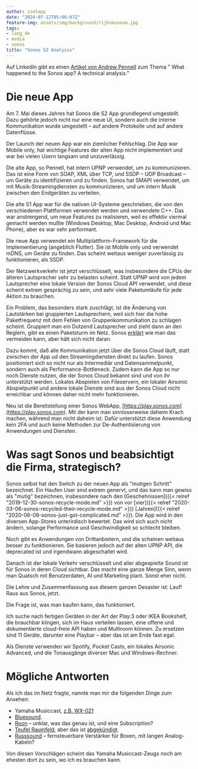 ```yaml
---
author: isotopp
date: "2024-07-12T05:06:07Z"
feature-img: assets/img/background/rijksmuseum.jpg
tags:
- lang_de
- media
- sonos
title: "Sonos S2 Analysis"
---
```


Auf LinkedIn gibt es einen
[Artikel von Andrew Pennell](https://www.linkedin.com/pulse/what-happened-sonos-app-technical-analysis-andy-pennell-wigwc/)
zum Thema " What happened to the Sonos app? A technical analysis."

# Die neue App

Am 7. Mai dieses Jahres hat Sonos die S2 App grundlegend umgestellt.
Dazu gehörte jedoch nicht nur eine neue UI, sondern auch die interne Kommunikation wurde umgestellt –
auf andere Protokolle und auf andere Datenflüsse.

Der Launch der neuen App war ein ziemlicher Fehlschlag.
Die App war Mobile only, hat wichtige Features der alten App nicht implementiert und war bei vielen Usern langsam und unzuverlässig.

Die alte App, so Pennell, hat intern UPNP verwendet, um zu kommunizieren.
Das ist eine Form von SOAP, XML über TCP,
und SSDP – UDP Broadcast – um Geräte zu identifizieren und zu finden.
Sonos hat SMAPI verwendet, um mit Musik-Streamingdiensten zu kommunizieren,
und um intern Musik zwischen den Endgeräten zu verteilen.

Die alte S1 App war für die nativen UI-Systeme geschrieben, 
die von den verschiedenen Plattformen verwendet werden und verwendete C++.
Das war anstrengend, um neue Features zu realisieren, 
weil es effektiv viermal gemacht werden mußte (Windows Desktop, Mac Desktop, Android und Mac Phone),
aber es war sehr performant.

Die neue App verwendet ein Multiplattform-Framework für die Implementierung (angeblich Flutter).
Sie ist Mobile only und verwendet mDNS, um Geräte zu finden.
Das scheint weitaus weniger zuverlässig zu funktionieren, als SSDP.

Der Netzwerkverkehr ist jetzt verschlüsselt, 
was insbesondere die CPUs der älteren Lautsprecher sehr zu belasten scheint.
Statt UPNP wird von jedem Lautsprecher eine lokale Version der Sonos Cloud API verwendet,
und diese scheint extrem gesprächig zu sein, und sehr viele Paketumläufe für jede Aktion zu brauchen.

Ein Problem, das besonders stark zuschlägt, ist die Änderung von Lautstärken bei gruppierten Lautsprechern,
weil sich hier die hohe Paketfrequenz mit dem Fehlen von Gruppenkommunikation zu schlagen scheint.
Gruppiert man ein Dutzend Lautsprecher und zieht dann an den Reglern, gibt es einen Paketsturm im Netz.
Sonos [erklärt](https://docs.sonos.com/docs/volume) wie man das vermeiden kann, aber hält sich nicht daran.

Dazu kommt, daß alle Kommunikation jetzt über die Sonos Cloud läuft, 
statt zwischen der App ud den Streamingdiensten direkt zu laufen.
Sonos positioniert sich so nicht nur als Intermediär und Datensammelpunkt,
sondern auch als Performance-Bottleneck.
Zudem kann die App so nur noch Dienste nutzen, die der Sonos Cloud bekannt sind und von ihr unterstützt werden.
Lokales Abspielen von Fileservern, ein lokaler Airsonic Abspielpunkt 
und andere lokale Dienste sind aus der Sonos Cloud nicht erreichbar und können daher nicht mehr funktionieren.

Neu ist die Bereitstellung einer Sonos WebApp,
[https://play.sonos.com](https://play.sonos.com).
Mit der kann man sinnloserweise daheim Krach machen, während man nicht daheim ist.
Dafür unterstützt diese Anwendung kein 2FA und auch keine Methoden zur De-Authentisierung von Anwendungen und Diensten.

# Was sagt Sonos und beabsichtigt die Firma, strategisch?

Sonos selbst hat den Switch zu der neuen App als "mutigen Schritt" bezeichnet.
Ein Haufen User sind extrem genervt, und das kann man gewiss als "mutig" bezeichnen,
insbesondere nach den
[Geschehnissen]({{< relref "2019-12-30-sonos-recycle-mode.md" >}})
von vor
[vier]({{< relref "2020-03-06-sonos-recycled-their-recycle-mode.md" >}})
[Jahren]({{< relref "2020-06-09-sonos-just-got-complicated.md" >}}).
Die App wird in den diversen App-Stores unterirdisch bewertet.
Das wird sich auch nicht ändern, solange Performance und Geschwindigkeit so schlecht bleiben.

Noch gibt es Anwendungen von Drittanbietern, und die scheinen weitaus besser zu funktionieren.
Sie basieren jedoch auf der alten UPNP API, die deprecated ist und irgendwann abgeschaltet wird.

Danach ist der lokale Verkehr verschlüsselt und aller abgespielte Sound ist für Sonos in deren Cloud sichtbar.
Das macht eine ganze Menge Sinn, wenn man Quatsch mit Benutzerdaten, AI und Marketing plant.
Sonst eher nicht.

Die Lehre und Zusammenfassung aus diesem ganzen Desaster ist:
Lauf! Raus aus Sonos, jetzt.

Die Frage ist, was man kaufen kann, das funktioniert.

Ich suche nach fertigen Geräten in der Art der Play:3 oder IKEA Bookshelf, die brauchbar klingen,
sich im Haus verteilen lassen, eine offene und dokumentierte cloud-freie API haben und Multiroom können.
Zu ersetzen sind 11 Geräte, darunter eine Playbar – aber das ist am Ende fast egal.

Als Dienste verwenden wir Spotify, Pocket Casts, ein lokales Airsonic Advanced, 
und die Tonausgänge diverser Mac und Windows-Rechner.

# Mögliche Antworten

Als ich das im Netz fragte, nannte man mir die folgenden Dinge zum Ansehen:


- Yamaha Musiccast, [z.B. WX-021](https://nl.yamaha.com/nl/products/audio_visual/desktop_audio/musiccast_20/index.html)
- [Bluesound](https://bluesound-deutschland.de/kabellose-lautsprecher/).
- [Roon](https://roon.app/en/pricing) – unklar, was das genau ist, und eine Subscription?
- [Teufel Raumfeld](https://teufelaudio.nl/wifi-speakers/raumfeld-multiroom), aber das ist [abgekündigt](https://support.teufel.de/hc/de/articles/16194516593042-Teufel-Raumfeld-Wird-die-Technologie-weiterentwickelt).
- [Russsound](https://www.russound.com/products/audio-systems/multi-room-controllers/caa66-system-and-kits/caa66-controller-amplifier) – fernsteuerbare Verstärker für Boxen, mit langen Analog-Kabeln?

Von diesen Vorschlägen scheint das Yamaha Musiccast-Zeugs noch am ehesten dort zu sein, wo ich es brauchen kann.
